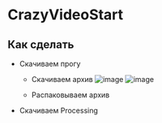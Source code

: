 # CrazyVideoStart

## Как сделать

- Скачиваем прогу

  - Скачиваем архив
![image](https://github.com/Crazy-Max-Blog/CrazyVideoStart/assets/127091629/84960b04-0e8d-414f-909c-2aee0c567df2)
![image](https://github.com/Crazy-Max-Blog/CrazyVideoStart/assets/127091629/0f6af330-9acc-4bb8-994d-4ce4e6401b43)

  - Распаковываем архив

- Скачиваем Processing

